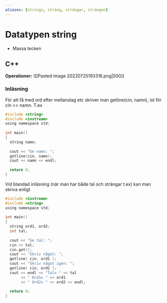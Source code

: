 ```yaml
---
aliases: [strings, sträng, strängar, strängen]
---
```


# Datatypen string
- Massa tecken

## C++
**Operationer:**
![[Pasted image 20220725193316.png|500]]

### Inläsning
För att få med ord efter mellanslag etc skriver man getline(cin, namn), ist för cin >> namn.
T.ex
```c
#include <string>  
#include <iostream>  
using namespace std;  
  
int main()  
{  
  string namn;  
  
  cout << "Ge namn: ";  
  getline(cin, namn);  
  cout << namn << endl;  
  
  return 0;  
}
```
Vid blandad inläsning (när man har både tal och strängar t.ex) kan man skriva enligt 
```c
#include <iostream>  
#include <string>  
using namespace std;  
  
int main()  
{  
  string ord1, ord2;  
  int tal;  
  
  cout << "Ge tal: ";  
  cin >> tal;  
  cin.get();  
  cout << "Skriv något: ";  
  getline( cin, ord1 );  
  cout << "Skriv något igen: ";  
  getline( cin, ord2 );  
  cout << endl << "Tal= " << tal   
       << " Ord1= " << ord1   
       << " Ord2= " << ord2 << endl;  
  
  return 0;  
}
```
